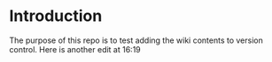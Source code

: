# Introduction

The purpose of this repo is to test adding the wiki contents to version control.
Here is another edit at 16:19

